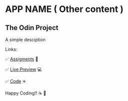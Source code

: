 # APP NAME ( Other content )

## The Odin Project

A simple desciption

Links:

:white_check_mark: [Assigments](!#) :blue_book:

:white_check_mark: [Live Preview](!#) :computer:

:white_check_mark: [Code](!#) :eight_spoked_asterisk:

Happy Coding!! :coffee: :rocket:
